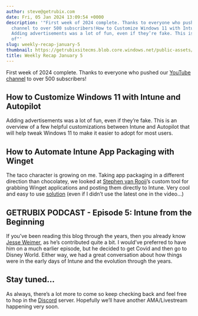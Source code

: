```yaml
---
author: steve@getrubix.com
date: Fri, 05 Jan 2024 13:09:54 +0000
description: '"First week of 2024 complete. Thanks to everyone who pushed our YouTube
  channel to over 500 subscribers!How to Customize Windows 11 with Intune and Autopilot
  Adding advertisements was a lot of fun, even if they’re fake. This is an overview
  of"'
slug: weekly-recap-january-5
thumbnail: https://getrubixsitecms.blob.core.windows.net/public-assets/content/v1/thumbnails/weekly-recap-january-5_thumbnail.jpg
title: Weekly Recap January 5
---
```


First week of 2024 complete. Thanks to everyone who pushed our [YouTube channel](https://www.youtube.com/@getrubix9986) to over 500 subscribers!

How to Customize Windows 11 with Intune and Autopilot
-----------------------------------------------------

Adding advertisements was a lot of fun, even if they’re fake. This is an overview of a few helpful customizations between Intune and Autopilot that will help tweak Windows 11 to make it easier to adopt for most users.

How to Automate Intune App Packaging with Winget
------------------------------------------------

The taco character is growing on me. Taking app packaging in a different direction than chocolatey, we looked at [Stephen van Rooij](https://www.linkedin.com/in/stephanvanrooij/)’s custom tool for grabbing Winget applications and posting them directly to Intune. Very cool and easy to use [solution](https://github.com/svrooij/wingetintune) (even if I didn’t use the latest one in the video…)

GETRUBIX PODCAST - Episode 5: Intune from the Beginning
-------------------------------------------------------

If you’ve been reading this blog through the years, then you already know [Jesse Weimer](https://www.linkedin.com/in/jesse-weimer-037a443b/), as he’s contributed quite a bit. I would’ve preferred to have him on a much earlier episode, but he decided to get Covid and then go to Disney World. Either way, we had a great conversation about how things were in the early days of Intune and the evolution through the years.

Stay tuned…
-----------

As always, there’s a lot more to come so keep checking back and feel free to hop in the [Discord](https://discord.gg/getrubix) server. Hopefully we’ll have another AMA/Livestream happening very soon.
